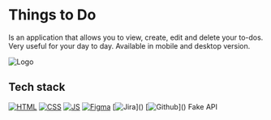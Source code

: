 # Things to Do
Is an application that allows you to view, create, edit and delete your to-dos. Very useful for your day to day. Available in mobile and desktop version.

![Logo]([https://pbs.twimg.com/media/F180RwrWcAA5DxL?format=png&name=small](https://pbs.twimg.com/media/F4Ug7C6WIAAWT0A?format=png&name=medium))

## Tech stack
[![HTML](https://img.shields.io/badge/HTML5-E34F26?style=for-the-badge&logo=html5&logoColor=white)]()
[![CSS](https://img.shields.io/badge/CSS3-1572B6?style=for-the-badge&logo=css3&logoColor=white)]()
[![JS](https://img.shields.io/badge/JavaScript-323330?style=for-the-badge&logo=javascript&logoColor=F7DF1E)]()
[![Figma](https://img.shields.io/badge/Figma-F24E1E?style=for-the-badge&logo=figma&logoColor=white)]([https://www.figma.com/file/q8elS6apU4KOkAhHScNVss/Project-superCoder?type=design&node-id=50%3A658&mode=design&t=qpnBNTZfdC4otvSG-1](https://www.figma.com/file/UyG0F994uCAcgDiXlNZjDQ/Things-to-do?type=design&node-id=1%3A2&mode=design&t=DajjDGJe6eFQee3K-1)https://www.figma.com/file/UyG0F994uCAcgDiXlNZjDQ/Things-to-do?type=design&node-id=1%3A2&mode=design&t=DajjDGJe6eFQee3K-1)
[![Jira]([https://img.shields.io/badge/HTML5-E34F26?style=for-the-badge&logo=html5&logoColor=white](https://img.shields.io/badge/Jira-0052CC?style=for-the-badge&logo=Jira&logoColor=white))]()
[![Github]([https://img.shields.io/badge/HTML5-E34F26?style=for-the-badge&logo=html5&logoColor=white](https://img.shields.io/badge/GitHub-100000?style=for-the-badge&logo=github&logoColor=white))]()
Fake API
